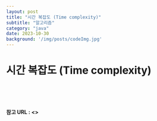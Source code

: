 ```yaml
---
layout: post
title: "시간 복잡도 (Time complexity)"
subtitle: "알고리즘"
category: "java"
date: 2023-10-30
background: '/img/posts/codeImg.jpg'
---
```


# 시간 복잡도 (Time complexity)

<br>
<br>
<br> 

**참고 URL : <>**
